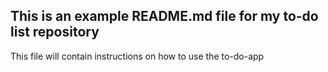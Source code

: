 ## This is an example README.md file for my to-do list repository

This file will contain instructions on how to use the to-do-app
